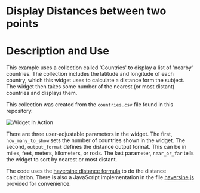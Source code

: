 # Display Distances between two points #

# Description and Use #

This example uses a collection called 'Countries' to display a list of
'nearby' countries.  The collection includes the latitude and
longitude of each country, which this widget uses to calculate a
distance form the subject. The widget then takes some number of the
nearest (or most distant) countries and displays them.

This collection was created from the `countries.csv` file found in
this repository.

![Widget In Action](distance_widget.png)

There are three user-adjustable parameters in the widget.  The first,
`how_many_to_show` sets the number of countries shown in the widget.
The second, `output_format` defines the distance output format.  This
can be in miles, feet, meters, kilometers, or rods.  The last
parameter, `near_or_far` tells the widget to sort by nearest or most
distant.

The code uses the
[haversine distance formula](https://en.wikipedia.org/wiki/Haversine_formula)
to do the distance calculation.  There is also a JavaScript
implementation in the file [haversine.js](haversine.js) provided for
convenience.



